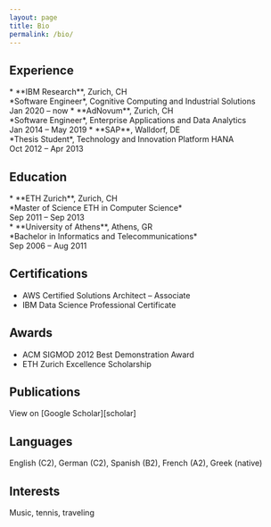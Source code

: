 ```yaml
---
layout: page
title: Bio
permalink: /bio/
---
```


## Experience

<div class="spacious">
* **IBM Research**, Zurich, CH<br />
*Software Engineer*, Cognitive Computing and Industrial Solutions<br />
<span class="time">Jan 2020 – now</span>
* **AdNovum**, Zurich, CH<br />
*Software Engineer*, Enterprise Applications and Data Analytics<br />
<span class="time">Jan 2014 – May 2019</span>
* **SAP**, Walldorf, DE<br />
*Thesis Student*, Technology and Innovation Platform HANA<br />
<span class="time">Oct 2012 – Apr 2013</span><br />
</div>

## Education

<div class="spacious">
* **ETH Zurich**, Zurich, CH<br />
*Master of Science ETH in Computer Science*<br />
<span class="time">Sep 2011 – Sep 2013</span><br />
* **University of Athens**, Athens, GR<br />
*Bachelor in Informatics and Telecommunications*<br />
<span class="time">Sep 2006 – Aug 2011</span><br />
</div>

## Certifications
* AWS Certified Solutions Architect – Associate
* IBM Data Science Professional Certificate

## Awards
* ACM SIGMOD 2012 Best Demonstration Award
* ETH Zurich Excellence Scholarship

## Publications

<div class="spacious">
View on [Google Scholar][scholar]
</div>

## Languages
English (C2), German (C2), Spanish (B2), French (A2), Greek (native)

## Interests
Music, tennis, traveling

[scholar]: https://scholar.google.com/citations?user=Y8S8kAgAAAAJ
